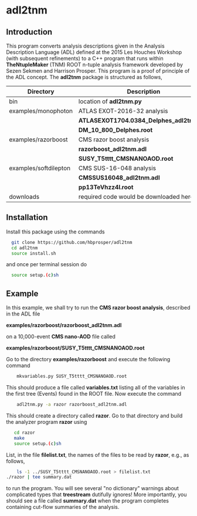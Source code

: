# adl2tnm

## Introduction

This program converts analysis descriptions given in the Analysis
Description Language (ADL) defined at the 2015 Les Houches Workshop
(with subsequent refinements) to a C++ program that runs within
__TheNtupleMaker__ (TNM) ROOT n-tuple analysis framework developed by Sezen Sekmen and Harrison Prosper. This program is a proof of principle of the ADL concept. The __adl2tnm__
package is structured as follows,

| __Directory__  | __Description__                   |
| --------|-------------------|
| bin           |  location of __adl2tnm.py__                                  |
| examples/monophoton |  ATLAS EXOT-2016-32 analysis |
|                     |  __ATLASEXOT1704.0384_Delphes_adl2tnm.adl__ |
|                     |  __DM_10_800_Delphes.root__ |
| examples/razorboost |  CMS razor boost analysis |
|                     |  __razorboost_adl2tnm.adl__ |
|                     |  __SUSY_T5tttt_CMSNANOAOD.root__ |
| examples/softdilepton |  CMS SUS-16-048 analysis |
|                     |  __CMSSUS16048_adl2tnm.adl__ |
|                     |  __pp13TeVhzz4l.root__ |
| downloads   | required code would be downloaded here |

## Installation

Install this package using the commands
```bash
  git clone https://github.com/hbprosper/adl2tnm
  cd adl2tnm
  source install.sh
  ```
and once per terminal session do
```bash
  source setup.(c)sh
```

## Example
In this example, we shall try to run the __CMS razor boost  analysis__,
described in the ADL file 

__examples/razorboost/razorboost_adl2tnm.adl__ 

on a 10,000-event __CMS nano-AOD__ file called 

__examples/razorboost/SUSY_T5tttt_CMSNANOAOD.root__

Go to the directory __examples/razorboost__  and execute the following
command
```bash
	mkvariables.py SUSY_T5tttt_CMSNANOAOD.root
```
This should produce a file called __variables.txt__ listing all of the
variables in the first tree (Events) found in the ROOT file.  Now execute the command
```bash
	adl2tnm.py -a razor razorboost_adl2tnm.adl
```
This should create a directory called __razor__. Go to that
directory and build the analyzer program __razor__ using
```bash
   cd razor
   make
   source setup.(c)sh
```
List, in the file __filelist.txt__, the names of the files to be read by __razor__,
e.g., as follows,
```bash
	ls -1 ../SUSY_T5tttt_CMSNANOAOD.root > filelist.txt
./razor | tee summary.dat
```
to run the  program.
You will see several "no dictionary" warnings about complicated types that
__treestream__ dutifully ignores! More importantly, you should see a file called
__summary.dat__ when the program completes containing cut-flow
summaries of the analysis.

